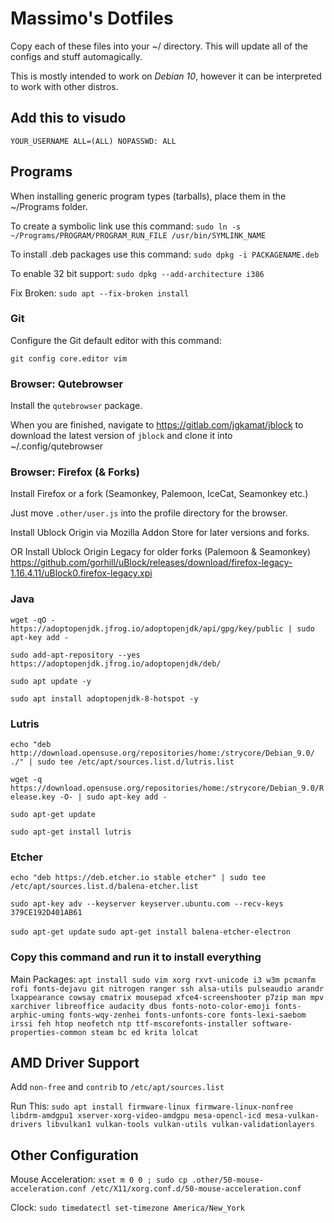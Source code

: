 # Massimo's Dotfiles

Copy each of these files into your ~/ directory. This will update all of the configs and stuff automagically.

This is mostly intended to work on *Debian 10*, however it can be interpreted to work with other distros.

## Add this to visudo

`YOUR_USERNAME ALL=(ALL) NOPASSWD: ALL`

## Programs

When installing generic program types (tarballs), place them in the ~/Programs folder.

To create a symbolic link use this command: 
`sudo ln -s ~/Programs/PROGRAM/PROGRAM_RUN_FILE /usr/bin/SYMLINK_NAME`

To install .deb packages use this command:
`sudo dpkg -i PACKAGENAME.deb`

To enable 32 bit support:
`sudo dpkg --add-architecture i386`

Fix Broken:
`sudo apt --fix-broken install`

### Git

Configure the Git default editor with this command:

`git config core.editor vim`

### Browser: Qutebrowser

Install the `qutebrowser` package.

When you are finished, navigate to https://gitlab.com/jgkamat/jblock to download the latest version of `jblock` and clone it into ~/.config/qutebrowser

### Browser: Firefox (& Forks)

Install Firefox or a fork (Seamonkey, Palemoon, IceCat, Seamonkey etc.)

Just move `.other/user.js` into the profile directory for the browser.

Install Ublock Origin via Mozilla Addon Store for later versions and forks.

OR Install Ublock Origin Legacy for older forks (Palemoon & Seamonkey) https://github.com/gorhill/uBlock/releases/download/firefox-legacy-1.16.4.11/uBlock0.firefox-legacy.xpi

### Java 

`wget -qO - https://adoptopenjdk.jfrog.io/adoptopenjdk/api/gpg/key/public | sudo apt-key add -`

`sudo add-apt-repository --yes https://adoptopenjdk.jfrog.io/adoptopenjdk/deb/`

`sudo apt update -y`

`sudo apt install adoptopenjdk-8-hotspot -y`

### Lutris

`echo "deb 
http://download.opensuse.org/repositories/home:/strycore/Debian_9.0/ ./"
 | sudo tee /etc/apt/sources.list.d/lutris.list`
 
 `wget -q https://download.opensuse.org/repositories/home:/strycore/Debian_9.0/Release.key -O- | sudo apt-key add -`
 
 `sudo apt-get update`
 
 `sudo apt-get install lutris`
 
### Etcher

`echo "deb https://deb.etcher.io stable etcher" | sudo tee /etc/apt/sources.list.d/balena-etcher.list`

`sudo apt-key adv --keyserver keyserver.ubuntu.com --recv-keys 379CE192D401AB61`

`sudo apt-get update`
`sudo apt-get install balena-etcher-electron`

### Copy this command and run it to install everything 

Main Packages:
`apt install sudo vim xorg rxvt-unicode i3 w3m pcmanfm rofi fonts-dejavu git nitrogen ranger ssh alsa-utils pulseaudio arandr lxappearance cowsay cmatrix mousepad xfce4-screenshooter p7zip man mpv xarchiver libreoffice audacity dbus fonts-noto-color-emoji fonts-arphic-uming fonts-wqy-zenhei fonts-unfonts-core fonts-lexi-saebom irssi feh htop neofetch ntp ttf-mscorefonts-installer software-properties-common steam bc ed krita lolcat`

## AMD Driver Support

Add `non-free` and `contrib` to `/etc/apt/sources.list`

Run This: `sudo apt install firmware-linux firmware-linux-nonfree libdrm-amdgpu1 xserver-xorg-video-amdgpu mesa-opencl-icd mesa-vulkan-drivers libvulkan1 vulkan-tools vulkan-utils vulkan-validationlayers`


## Other Configuration

Mouse Acceleration: `xset m 0 0 ; sudo cp .other/50-mouse-acceleration.conf /etc/X11/xorg.conf.d/50-mouse-acceleration.conf`

Clock: `sudo timedatectl set-timezone America/New_York`

